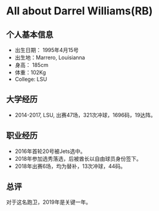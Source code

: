 # All about Darrel Williams(RB)


## 个人基本信息
- 出生日期： 1995年4月15号
- 出生地：Marrero, Louisianna
- 身高： 185cm
- 体重：102Kg
- College: LSU

## 大学经历
- 2014-2017, LSU, 出赛47场，321次冲球，1696码，19达阵。

## 职业经历
- 2016年首轮20号被Jets选中。
- 2018年参加选秀落选，后被酋长以自由球员身份签下。
- 2018年出赛6场，均为替补，13次冲球，44码。

## 总评
对于这名跑卫，2019年是关键一年。
